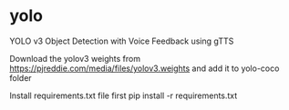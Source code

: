 # yolo
YOLO v3 Object Detection with Voice Feedback using gTTS

Download the yolov3 weights from
https://pjreddie.com/media/files/yolov3.weights
and add it to yolo-coco folder

Install requirements.txt file first
pip install -r requirements.txt
